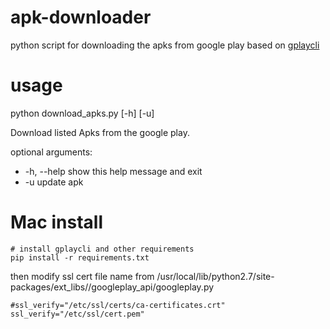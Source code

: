 # apk-downloader
python script for downloading the apks from google play
based on [gplaycli](https://github.com/matlink/gplaycli)

# usage
python download_apks.py [-h] [-u]

Download listed Apks from the google play.

optional arguments:
* -h, --help  show this help message and exit
* -u          update apk

# Mac install
```shell
# install gplaycli and other requirements
pip install -r requirements.txt
```

then modify ssl cert file name from /usr/local/lib/python2.7/site-packages/ext_libs//googleplay_api/googleplay.py
```
#ssl_verify="/etc/ssl/certs/ca-certificates.crt"
ssl_verify="/etc/ssl/cert.pem"
```
